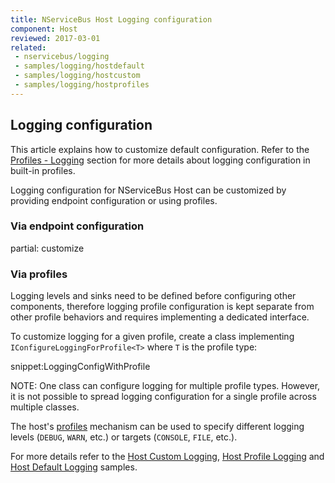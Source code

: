 ```yaml
---
title: NServiceBus Host Logging configuration
component: Host
reviewed: 2017-03-01
related:
 - nservicebus/logging
 - samples/logging/hostdefault
 - samples/logging/hostcustom
 - samples/logging/hostprofiles
---
```



## Logging configuration

This article explains how to customize default configuration. Refer to the [Profiles - Logging](/nservicebus/hosting/nservicebus-host/profiles.md#logging) section for more details about logging configuration in built-in profiles.

Logging configuration for NServiceBus Host can be customized by providing endpoint configuration or using profiles.


### Via endpoint configuration

partial: customize


### Via profiles

Logging levels and sinks need to be defined before configuring other components, therefore logging profile configuration is kept separate from other profile behaviors and requires implementing a dedicated interface. 

To customize logging for a given profile, create a class implementing `IConfigureLoggingForProfile<T>` where `T` is the profile type:

snippet:LoggingConfigWithProfile

NOTE: One class can configure logging for multiple profile types. However, it is not possible to spread logging configuration for a single profile across multiple classes.

The host's [profiles](/nservicebus/hosting/nservicebus-host/profiles.md) mechanism can be used to specify different logging levels (`DEBUG`, `WARN`, etc.) or targets (`CONSOLE`, `FILE`, etc.).

For more details refer to the [Host Custom Logging](/samples/logging/hostcustom/), [Host Profile Logging](/samples/logging/hostprofiles/) and [Host Default Logging](/samples/logging/hostdefault/) samples.